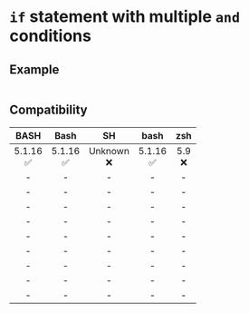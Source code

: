 # `if` statement with multiple `and` conditions

## Example

```sh

```

## Compatibility
| BASH | Bash | SH | bash | zsh |
|:---:|:---:|:---:|:---:|:---:|
| 5.1.16<br>✅ | 5.1.16<br>✅ | Unknown<br>❌ | 5.1.16<br>✅ | 5.9<br>❌ |
| - | - | - | - | - |
| - | - | - | - | - |
| - | - | - | - | - |
| - | - | - | - | - |
| - | - | - | - | - |
| - | - | - | - | - |
| - | - | - | - | - |
| - | - | - | - | - |
| - | - | - | - | - |
